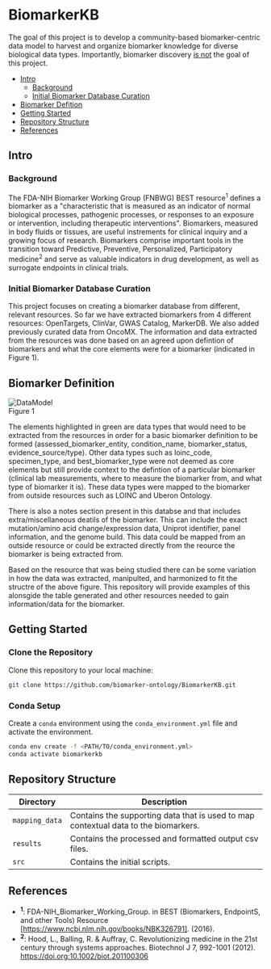 # BiomarkerKB 

The goal of this project is to develop a community-based biomarker-centric data model to harvest and organize biomarker knowledge for diverse biological data types. Importantly, biomarker discovery <ins>is not</ins> the goal of this project. 

- [Intro](#intro)
    - [Background](#background)
    - [Initial Biomarker Database Curation](#initial-biomarker-database-curation)
- [Biomarker Defition](#biomarker-definition)
- [Getting Started](#getting-started)
- [Repository Structure](#repository-structure)
- [References](#references)

## Intro
### Background 
The FDA-NIH Biomarker Working Group (FNBWG) BEST resource<sup>1</sup> defines a biomarker as a "characteristic that is measured as an indicator of normal biological processes, pathogenic processes, or responses to an exposure or intervention, including therapeutic interventions". Biomarkers, measured in body fluids or tissues, are useful instrements for clinical inquiry and a growing focus of research. Biomarkers comprise important tools in the transition toward Predictive, Preventive, Personalized, Participatory medicine<sup>2</sup> and serve as valuable indicators in drug development, as well as surrogate endpoints in clinical trials.

### Initial Biomarker Database Curation
This project focuses on creating a biomarker database from different, relevant resources. So far we have extracted biomarkers from 4 different resources: OpenTargets, ClinVar, GWAS Catalog, MarkerDB. We also added previously curated data from OncoMX. The information and data extracted from the resources was done based on an agreed upon defintion of biomarkers and what the core elements were for a biomarker (indicated in Figure 1).

## Biomarker Definition

![DataModel](https://user-images.githubusercontent.com/116293652/226414788-89e71a90-de6d-47d0-b3a7-f3baa4e667e7.png)  
Figure 1

The elements highlighted in green are data types that would need to be extracted from the resources in order for a basic biomarker definition to be formed (assessed_biomarker_entity, condition_name, biomarker_status, evidence_source/type). Other data types such as loinc_code, specimen_type, and best_biomarker_type were not deemed as core elements but still provide context to the defintion of a particular biomarker (clinical lab measurements, where to measure the biomarker from, and what type of biomarker it is). These data types were mapped to the biomarker from outside resources such as LOINC and Uberon Ontology.

There is also a notes section present in this databse and that includes extra/miscellaneous deatils of the biomarker. This can include the exact mutation/amino acid change/expression data, Uniprot identifier, panel information, and the genome build. This data could be mapped from an outside resource or could be extracted directly from the reource the biomarker is being extracted from.

Based on the resource that was being studied there can be some variation in how the data was extracted, manipulted, and harmonized to fit the structre of the above figure. This repository will provide examples of this alonsgide the table generated and other resources needed to gain information/data for the biomarker.

## Getting Started

### Clone the Repository

Clone this repository to your local machine:
```bash
git clone https://github.com/biomarker-ontology/BiomarkerKB.git
```

### Conda Setup 

Create a `conda` environment using the `conda_environment.yml` file and activate the environment.

```bash
conda env create -f <PATH/TO/conda_environment.yml>
conda activate biomarkerkb
```

## Repository Structure 

| Directory        | Description                                                                           |
|-----------------------|---------------------------------------------------------------------------------------|
| `mapping_data`        | Contains the supporting data that is used to map contextual data to the biomarkers.   |
| `results`             | Contains the processed and formatted output csv files.                                |
| `src`                 | Contains the initial scripts.                                                         |

## References

- **<sup>1</sup>**: FDA-NIH_Biomarker_Working_Group. in BEST (Biomarkers, EndpointS, and other Tools) Resource [https://www.ncbi.nlm.nih.gov/books/NBK326791].     (2016). 
- **<sup>2</sup>**: Hood, L., Balling, R. & Auffray, C. Revolutionizing medicine in the 21st century through systems approaches. Biotechnol J 7, 992-1001 (2012). https://doi.org:10.1002/biot.201100306 